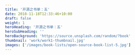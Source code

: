 ```yaml
---
title: '开源之书单：五'
date: 2018-11-18T12:33:46+10:00
draft: false
weight: 1
heroHeading: '开源之书单：五'
heroSubHeading: ''
heroBackground: 'https://source.unsplash.com/random/?book'
thumbnail: 'work/work1-thumbnail.jpg'
images: ['/images/book-lists/open-source-book-list-5.jpg']
---
```



